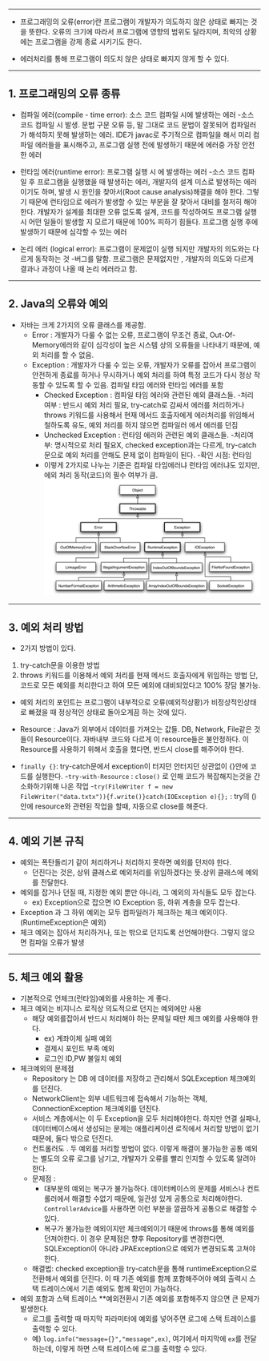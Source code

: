 ***

- 프로그래밍의 오류(error)란 프로그램이 개발자가 의도하지 않은 상태로 빠지는 것을 뜻한다. 오류의 크기에 따라서 프로그램에 영향의 범위도 달라지며, 최악의 상황에는 프로그램을 강제 종료 시키기도 한다.

- 에러처리를 통해 프로그램이 의도치 않은 상태로 빠지지 않게 할 수 있다.
***
## 1. 프로그래밍의 오류 종류

- 컴파일 에러(compile - time error): 소스 코드 컴파일 시에 발생하는 에러
	-소스 코드 컴파일 시 발생. 문법 구문 오류 등, 말 그대로 코드 문법이 잘못되어 컴파일러가 해석하지 못해 발생하는 에러. IDE가 javac로 주기적으로 컴파일을 해서 미리 컴파일 에러들을 표시해주고, 프로그램 실행 전에 발생하기 때문에 에러중 가장 안전한 에러
- 런타임 에러(runtime error): 프로그램 실행 시 에 발생하는 에러
	-소스 코드 컴파일 후 프로그램을 실행했을 때 발생하는 에러, 개발자의 설계 미스로 발생하는 에러이기도 하며, 발생 시 원인을 찾아서(Root cause analysis)해결을 해야 한다. 그렇기 때문에 런타임으로 에러가 발생할 수 있는 부분을 잘 찾아서 대비를 철저히 해야한다. 개발자가 설계를 최대한 오류 없도록 설계, 코드를 작성하여도 프로그램 실행 시 어떤 일들이 발생할 지 모르기 때문에 100% 피하기 힘들다. 
	 프로그램 실행 후에 발생하기 때문에 심각할 수 있는 에러
	
- 논리 에러 (logical error): 프로그램이 문제없이 실행 되지만 개발자의 의도와는 다르게 동작하는 것
	-버그를 말함. 프로그램은 문제없지만 , 개발자의 의도와 다르게 결과나 과정이 나올 때 논리 에러라고 함.
***

## 2. Java의 오류와 예외

- 자바는 크게 2가지의 오류 클래스를 제공함. 
	- Error : 개발자가 다룰 수 없는 오류, 프로그램이 무조건 종료, Out-Of-Memory에러와 같이 심각성이 높은 시스템 상의 오류들을 나타내기 때문에, 예외 처리를 할 수 없음.
	- Exception : 개발자가 다룰 수 있는 오류, 개발자가 오류를 잡아서 프로그램이 안전하게 종료를 하거나 무시하거나 예외 처리를 하여 특정 코드가 다시 정상 작동할 수 있도록 할  수 있음. 컴파일 타임 에러와 런타임 에러를 포함
		- Checked Exception : 컴파일 타임 에러와 관련된 예외 클래스들.
			-처리 여부 : 반드시 예외 처리 필요, try-catch로 감싸서 에러를 처리하거나 throws 키워드를 사용해서 현재 메서드  호출자에게 에러처리를 위임해서 철하도록 유도, 예외 처리를 하지 않으면 컴파일러 에서 에러를 던짐
		- Unchecked Exception : 런타임 에러와 관련된 예외 클래스들.
			-처리여부: 명시적으로 처리 필요X, checked exception과는 다르게, try-catch문으로 예외 처리를 안해도 문제 없이 컴파일이 된다.
			-확인 시점: 런타임
		- 이렇게 2가지로 나누는 기준은 컴파일 타임에러냐 런타임 에러냐도 있지만, 에외 처리 동작(코드)의 필수 여부가 큼.![예외 처리-20250101231337647.webp](images%2F%EC%98%88%EC%99%B8%20%EC%B2%98%EB%A6%AC-20250101231337647.webp)
***
## 3. 예외 처리 방법

- 2가지 방법이 있다.
1. try-catch문을 이용한 방법
2. throws 키워드를 이용해서 예외 처리를 현재 메서드 호출자에게 위임하는 방법
	단, 코드로 모든 예외를 처리한다고 하여 모든 예외에 대비되었다고 100% 장담 불가능.
	
- 예외 처리의 포인트는 프로그램이 내부적으로 오류(예외적상황)가 비정상적인상태로 빠졌을 때 정상적인 상태로 돌아오게끔 하는 것에 있다.
	
- Resource : Java가 외부에서 데이터를 가져오는 값들. DB, Network, File같은 것들이 Resource이다. 자바내부 코드와 다르게 이 resource들은 불안정하다.  이 Resource를 사용하기 위해서 호출을 했다면, 반드시 close를 해주어야 한다.
	
- `finally {}`: try-catch문에서 exception이 터지던 안터지던 상관없이 {}안에 코드를 실행한다.
	-`try-with-Resource` : `close()` 로 인해 코드가 복잡해지는것을 간소화하기위해 나온 작업
	-`try(FileWriter f = new FileWriter("data.txtx")){f.write()}catch(IOException e){};` : try의 () 안에 resource와 관련된 작업을 할때, 자동으로 close를 해준다.  
	
***
## 4. 예외 기본 규칙

- 예외는 폭탄돌리기 같이 처리하거나 처리하지 못하면 예외를 던저야 한다.
	- 던진다는 것은, 상위 클래스로 예외처리를 위임하겠다는 뜻.상위 클래스에 예외를 전달한다.
- 예외를 잡거나 던질 때, 지정한 예외 뿐만 아니라, 그 예외의 자식들도 모두 잡는다.
	- ex) Exception으로 잡으면 IO Exception 등, 하위 계층을 모두 잡는다.
- Exception 과  그 하위 예외는 모두 컴파일러가 체크하는 체크 예외이다. (RuntimeException은 예외)
- 체크 예외는 잡아서 처리하거나, 또는 밖으로 던지도록 선언해야한다. 그렇지 않으면 컴파일 오류가 발생

***
## 5. 체크 예외 활용

- 기본적으로 언체크(런타임)예외를 사용하는 게 좋다.
- 체크 예외는 비지니스 로직상 의도적으로 던지는 예외에만 사용
	- 해당 예외를잡아서 반드시 처리해야 하는 문제일 때만 체크 예외를 사용해야 한다.
		- ex) 계좌이체 실패 예외
		- 결제시 포인트 부족 예외
		- 로그인 ID,PW 불일치 예외
- 체크예외의 문제점
	- Repository 는 DB 에 데이터를 저장하고 관리해서 SQLException 체크예외를 던진다.
	- NetworkClient는 외부 네트워크에 접속해서 기능하는 객체, ConnectionException 체크예외를 던진다.
	- 서비스 계층에서는 이 두 Exception을 모두 처리해야한다. 하지만 연결 실패나, 데이터베이스에서 생성되는 문제는 애플리케이션 로직에서 처리할 방법이 없기 때문에, 둘다 밖으로 던진다.
	- 컨트롤러도 . 두 예외를 처리할 방법이 없다. 이렇게 해결이 불가능한 공통 예외는 별도의 오류 로그를 남기고, 개발자가 오류를 빨리 인지할 수 있도록 알려야 한다.
	- 문제점 :
		- 대부분의 예외는 복구가 불가능하다. 데이터베이스의 문제를 서비스나 컨트롤러에서 해결할 수없기 때문에, 일관성 있게 공통으로 처리해야한다. `ControllerAdvice`를 사용하면 이런 부분을 깔끔하게 공통으로 해결할 수 있다.
		- 복구가 불가능한 예외이지만 체크예외이기 때문에 throws를 통해 예외를 던져야한다. 이 경우 문제점은 향후 Repository를 변경한다면, SQLException이 아니라 JPAException으로 예외가 변경되도록 고쳐야한다. 
	- 해결법: checked exception을 try-catch문을 통해 runtimeException으로 전환해서 예외를 던진다. 이 때 기존 예외를 함께 포함해주어야 예외 출력시 스택 트레이스에서 기존 예외도 함께 확인이 가능하다.
- 예외 포함과 스택 트레이스
		**예외전환시 기존 예외를 포함해주지 않으면 큰 문제가 발생한다.
	- 로그를 출력할 때 마지막 파라미터에 예외를 넣어주면 로그에 스택 트레이스를 출력할 수 있다.
	- 예) `log.info("message={}","message",ex)`, 여기에서 마지막에 `ex`를 전달하는데, 이렇게 하면 스택 트레이스에 로그를 출력할 수 있다.
